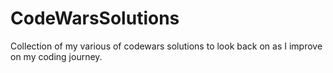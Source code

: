 # CodeWarsSolutions
Collection of my various of codewars solutions to look back on as I improve on my coding journey.
